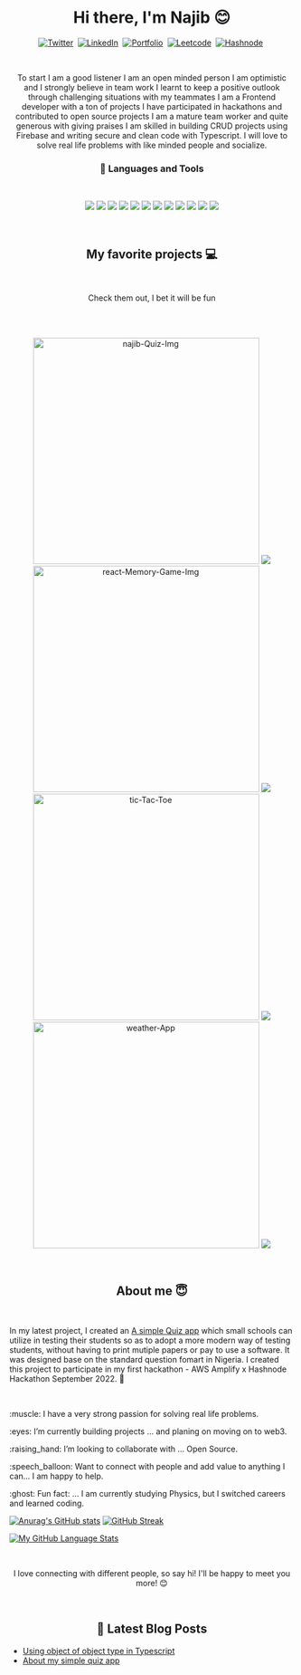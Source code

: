 <p>
<h1 align="center">Hi there, I'm Najib 😊</h1>
 </p>
 <p align="center">
 <a href="https://twitter.com/najib2557"><img src="https://img.shields.io/badge/twitter-1DA1F2?style=for-the-badge&logo=twitter&logoColor=white" alt="Twitter" /></a>&nbsp;
 <a href="www.linkedin.com/in/muhammad-najib-bala-92a343230"><img src="https://img.shields.io/badge/linkedin-0A66C2?style=for-the-badge&logo=linkedin&logoColor=white" alt="LinkedIn" /></a>&nbsp;
<a href="https://muhammadnajib.netlify.app"><img src="https://img.shields.io/badge/PORTFOLIO-CC6699?style=for-the-badge&logoColor=white" alt="Portfolio" /></a>&nbsp;
<a href="https://leetcode.com/NAJIB-B/"><img src="https://img.shields.io/badge/Leetcode-black?style=for-the-badge&logo=leetcode" alt="Leetcode" /></a>&nbsp;
<a href="https://najibbala.hashnode.dev/"><img src="https://img.shields.io/badge/Hashnode-2962FF?style=for-the-badge&logo=hashnode&logoColor=white" alt="Hashnode" /></a>&nbsp;
</p>
<br />


<p align="center">To start I am a good listener I am an open minded person I am optimistic and I strongly believe in team work I learnt to keep a positive outlook through challenging situations with my teammates I am a Frontend developer with a ton of projects I have participated in hackathons and contributed to open source projects I am a mature team worker and quite generous with giving praises I am skilled in building CRUD projects using Firebase and writing secure and clean code with Typescript. I will love to solve real life problems with like minded people and socialize. </p>


<h3 align="center"> 💼 Languages and Tools</h3>

<br />

<p align="center">

<img src="https://img.shields.io/badge/typescript-007acc?style=for-the-badge&logo=typescript&logoColor=white" />

<img src="https://img.shields.io/badge/firebase-F5820D?style=for-the-badge&logo=firebase&logoColor=black" />
<img src="https://img.shields.io/badge/-javascript-F7DF1E?&style=for-the-badge&logo=javascript&logoColor=black" />
<img src="https://img.shields.io/badge/HTML5-E34F26?style=for-the-badge&logo=html5&logoColor=white" />
<img src="https://img.shields.io/badge/-ReactJS-grey?&style=for-the-badge&logo=react&logoColor=61DAFB" />

<img src="https://img.shields.io/badge/redux-black?style=for-the-badge&logo=redux&logoColor=white" />


<img src="https://img.shields.io/badge/bootstrap5-563d7c?style=for-the-badge&logo=bootstrap&logoColor=white" />
<img src="https://img.shields.io/badge/styled--component-pink?style=for-the-badge&logo=styledComponents&logoColor=black" />
<img src="https://img.shields.io/badge/-css3-1572B6?&style=for-the-badge&logo=css3&logoColor=white" />

<img src="https://img.shields.io/badge/-VSCode-007ACC?&style=for-the-badge&logo=visual-studio-code&logoColor=white" />
<img src="https://img.shields.io/badge/-Git-F05032?&style=for-the-badge&logo=git&logoColor=white" /> 
<img src="https://img.shields.io/badge/github-%23121011.svg?style=for-the-badge&logo=github&logoColor=white" />

</p>

<br />

<h2 align="center">My favorite projects 💻</h2>
<br />
<p align="center">Check them out, I bet it will be fun</p>
<br />
<br />
<p align="center">
 <img  width="400" src="https://i.ibb.co/bm26NDb/najib-Quiz-Img.png" alt="najib-Quiz-Img" border="0">

   <a href="https://github.com/NAJIB-B/najibquiz">
  <img align="" src="https://github-readme-stats.vercel.app/api/pin/?username=NAJIB-B&repo=najibquiz&theme=tokyonight" />
</a>
 <img width="400" src="https://i.ibb.co/gzknvnq/react-Memory-Game-Img.png" alt="react-Memory-Game-Img" border="0">
 <a href="https://github.com/NAJIB-B/memory-game-react">
  <img align="" src="https://github-readme-stats.vercel.app/api/pin/?username=NAJIB-B&repo=memory-game-react&theme=tokyonight" />
</a>
<img width="400" src="https://i.ibb.co/02TKMdX/tic-Tac-Toe.png" alt="tic-Tac-Toe" border="0">
 <a href="https://github.com/NAJIB-B/tic-tac-toe">
  <img align="" src="https://github-readme-stats.vercel.app/api/pin/?username=NAJIB-B&repo=tic-tac-toe&theme=tokyonight" />
</a>
<img width="400" src="https://i.ibb.co/CBy0tYy/weather-App.png" alt="weather-App" border="0">
 <a href="https://github.com/NAJIB-B/weatherApp">
  <img align="" src="https://github-readme-stats.vercel.app/api/pin/?username=NAJIB-B&repo=weatherApp&theme=tokyonight" />
</a>
</p>
<br />


<h2 align="center">About me 😇</h2>
<br />
<p>In my latest project, I created an <a href="https://github.com/NAJIB-B/najibquiz">A simple Quiz app</a> which small schools can utilize in testing their students so as to adopt a more modern way of testing students, without having to print mutiple papers or pay to use a software. It was designed base on the standard question fomart in Nigeria. I created this project to participate in my first hackathon - AWS Amplify x Hashnode Hackathon September 2022. 🥳</p>
<br />
<p>:muscle: I have a very strong passion for solving real life problems.</p>
<p>:eyes: I’m currently building projects ... and planing on moving on to web3.</p>
<p>:raising_hand: I’m looking to collaborate with ... Open Source.</p>
<p>:speech_balloon: Want to connect with people and add value to anything I can... I am happy to help.</p>
<p>:ghost: Fun fact: ... I am currently studying Physics, but I switched careers and learned coding. </p>


[![Anurag's GitHub stats](https://github-readme-stats.vercel.app/api?username=NAJIB-B&theme=tokyonight&showicons=true)](https://github.com/anuraghazra/github-readme-stats)
[![GitHub Streak](https://streak-stats.demolab.com?user=NAJIB-B)](https://git.io/streak-stats)

[![My GitHub Language Stats](https://github-readme-stats.vercel.app/api/top-langs/?username=NAJIB-B&langs_count=5&theme=tokyonight)]()



<br />
<p align="center">
I love connecting with different people, so say hi! I'll be happy to meet you more! 😊
</p>

<br />
<h2 align="center"> 📕 Latest Blog Posts</h2>

<!-- DEV:START -->
- [Using object of object type in Typescript](https://najibbala.hashnode.dev/using-object-of-object-type-in-typescript)
- [About my simple quiz app](https://najibbala.hashnode.dev/quiz-maker-for-small-schools)


<!---
NAJIB-B/NAJIB-B is a ✨ special ✨ repository because its `README.md` (this file) appears on your GitHub profile.
You can click the Preview link to take a look at your changes.
--->
